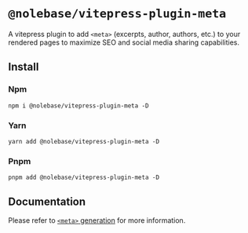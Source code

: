 # `@nolebase/vitepress-plugin-meta`

A vitepress plugin to add `<meta>` (excerpts, author, authors, etc.) to your rendered pages to maximize SEO and social media sharing capabilities.

## Install

### Npm

```shell
npm i @nolebase/vitepress-plugin-meta -D
```

### Yarn

```shell
yarn add @nolebase/vitepress-plugin-meta -D
```

### Pnpm

```shell
pnpm add @nolebase/vitepress-plugin-meta -D
```

## Documentation

Please refer to [`<meta>` generation](https://nolebase-integrations.ayaka.io/pages/en/integrations/vitepress-plugin-meta/) for more information.
